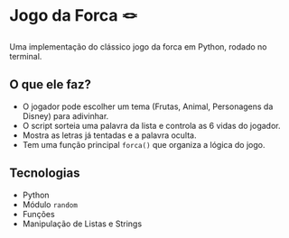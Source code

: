 # Jogo da Forca 🪢

Uma implementação do clássico jogo da forca em Python, rodado no terminal.

## O que ele faz?

* O jogador pode escolher um tema (Frutas, Animal, Personagens da Disney) para adivinhar.
* O script sorteia uma palavra da lista e controla as 6 vidas do jogador.
* Mostra as letras já tentadas e a palavra oculta.
* Tem uma função principal `forca()` que organiza a lógica do jogo.

## Tecnologias

* Python
* Módulo `random`
* Funções
* Manipulação de Listas e Strings
